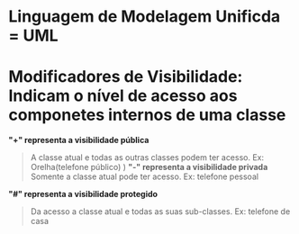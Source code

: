# Linguagem de Modelagem Unificda = UML

# Modificadores de Visibilidade: Indicam o nível de acesso aos componetes internos de uma classe

__"+" representa a visibilidade pública__
>A classe atual e todas as outras classes podem ter acesso.
Ex: Orelha(telefone público)
)
__"-" representa a visibilidade privada__
>Somente a classe atual pode ter acesso.
Ex: telefone pessoal

__"#" representa a visibilidade protegido__
>Da acesso a classe atual e todas as suas sub-classes.
Ex: telefone de casa

